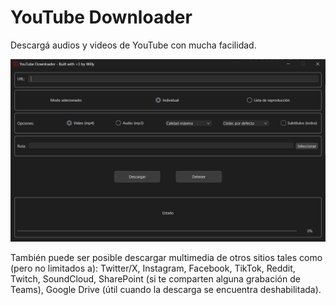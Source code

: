 # YouTube Downloader
Descargá audios y videos de YouTube con mucha facilidad.

![Application UI](./screenshots/app_ui.png)

También puede ser posible descargar multimedia de otros sitios tales como (pero no limitados a): Twitter/X, Instagram, Facebook, TikTok, Reddit, Twitch, SoundCloud, SharePoint (si te comparten alguna grabación de Teams), Google Drive (útil cuando la descarga se encuentra deshabilitada).
